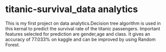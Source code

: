 # titanic-survival_data analytics
 This is my first project on data analytics.Decision tree algorithm is used in this kernal to predict the survival rate of the titanic passengers. Important features selected for prediction are gender,age and class. It gives an accuracy of 77.033% on kaggle and can be improved by using Random Forest.
